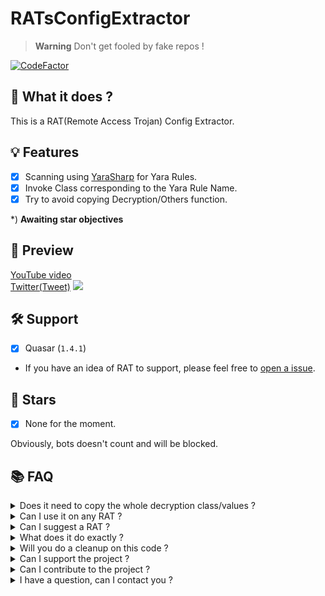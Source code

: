 # RATsConfigExtractor

> **Warning** Don't get fooled by fake repos !

[![CodeFactor](https://www.codefactor.io/repository/github/thehelltower/ratsconfigextractor/badge)](https://www.codefactor.io/repository/github/thehelltower/ratsconfigextractor)

## 📜 What it does ?

This is a RAT(Remote Access Trojan) Config Extractor.

## 💡 Features

- [x] Scanning using [YaraSharp](https://github.com/stellarbear/YaraSharp) for Yara Rules.
- [x] Invoke Class corresponding to the Yara Rule Name.
- [x] Try to avoid copying Decryption/Others function.

*) **Awaiting star objectives**

## 🎥 Preview

[YouTube video](https://www.youtube.com/watch?v=ID)
<br>
[Twitter(Tweet)](https://twitter.com/TheHellTower/status/ID)
[![](https://i.imgur.com/ID.png)](https://www.youtube.com/watch?v=ID)

## 🛠️ Support
- [x] Quasar (`1.4.1`)
- If you have an idea of RAT to support, please feel free to [open a issue](https://github.com/TheHellTower/RATsConfigExtractor/issues/new?title=RAT%20Support).


## 🌟 Stars

- [x] None for the moment.

Obviously, bots doesn't count and will be blocked.

## 📚 FAQ

<details>
    <summary>
        Does it need to copy the whole decryption class/values ?
    </summary>
    No.
</details>
<details>
    <summary>
        Can I use it on any RAT ?
    </summary>
    Not really, ref: https://github.com/TheHellTower/RATsConfigExtractor#-support
</details>
<details>
    <summary>
        Can I suggest a RAT ?
    </summary>
    Yes, ref: https://github.com/TheHellTower/RATsConfigExtractor#-support
</details>
<details>
    <summary>
        What does it do exactly ?
    </summary>
    It's printing the config to the console. (Can't retrieve the config names if they got obfuscated)
</details>
<details>
    <summary>
        Will you do a cleanup on this code ?
    </summary>
    Well, good question.. I'm not sure yet. But it should be done if I get enough motivation.
</details>
<details>
    <summary>
        Can I support the project ?
    </summary>
    Yes, you can either "sponsor" me with the button on my profile or donate by going there: https://github.com/TheHellTower#-support-my-work and read, if you want to donate through PayPal you can add me on Discord, click here to see my Discord: https://github.com/TheHellTower#-socials.
</details>
<details>
    <summary>
        Can I contribute to the project ?
    </summary>
    Yes, feel free to fork it, updated it as you wish as long as you don't break it and open a PR that will be reviewed !
</details>
<details>
    <summary>
        I have a question, can I contact you ?
    </summary>
    Yes you can either by opening a issue: https://github.com/TheHellTower/RATsConfigExtractor/issues/new or send me an email at: "thehelltower@tuta.io" or contact me on one of my socials here: https://github.com/TheHellTower#-socials

    Note: Only for questions no code support.
</details>